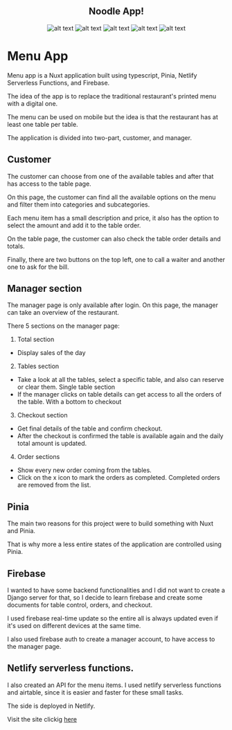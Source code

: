 <div align="center">
<h2> Noodle App! </h1>
  
![alt text](https://img.shields.io/badge/My%20first%20website-3.0.2-blue)  ![alt text](https://img.shields.io/badge/Made%20by-Max-brightgreen) ![alt text](https://img.shields.io/badge/Made%20With-Nuxt.js-drakgreen) ![alt text](https://img.shields.io/badge/Made%20With-typescript-blue) ![alt text](https://img.shields.io/badge/Made%20With-Firebase-yellow)
</div>

# Menu App

Menu app is a Nuxt application built using typescript, Pinia, Netlify Serverless Functions, and Firebase.

The idea of the app is to replace the traditional restaurant's printed menu with a digital one.

The menu can be used on mobile but the idea is that the restaurant has at least one table per table.

The application is divided into two-part, customer, and manager.

## Customer

The customer can choose from one of the available tables and after that has access to the table page.

On this page, the customer can find all the available options on the menu and filter them into categories and subcategories.

Each menu item has a small description and price, it also has the option to select the amount and add it to the table order.

On the table page, the customer can also check the table order details and totals.

Finally, there are two buttons on the top left, one to call a waiter and another one to ask for the bill.

## Manager section

The manager page is only available after login. On this page, the manager can take an overview of the restaurant.

There 5 sections on the manager page:
1. Total section
- Display sales of the day
2. Tables section
- Take a look at all the tables, select a specific table, and also can reserve or clear them.
  Single table section
- If the manager clicks on table details can get access to all the orders of the table. With a bottom to checkout
3. Checkout section
- Get final details of the table and confirm checkout. 
- After the checkout is confirmed the table is available again and the daily total amount is updated.
4. Order sections
- Show every new order coming from the tables.
- Click on the x icon to mark the orders as completed. Completed orders are removed from the list.

## Pinia

The main two reasons for this project were to build something with Nuxt and Pinia.

That is why more a less entire states of the application are controlled using Pinia.

## Firebase

I wanted to have some backend functionalities and I did not want to create a Django server for that, so I decide to learn firebase and create some documents for table control, orders, and checkout.

I used firebase real-time update so the entire all is always updated even if it's used on different devices at the same time.

I also used firebase auth to create a manager account, to have access to the manager page.

## Netlify serverless functions.

I also created an API for the menu items. I used netlify serverless functions and airtable, since it is easier and faster for these small tasks.

The side is deployed in Netlify.

Visit the site clickig [here](https://menu-app-nuxt.netlify.app/)

